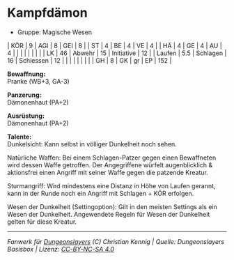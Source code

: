 # Kampfdämon  
- Gruppe: Magische Wesen  

| KÖR    | 9   | AGI      | 8  | GEI        | 8   |
| ST     | 4   | BE       | 4  | VE         | 4   |
| HÄ     | 4   | GE       | 4  | AU         | 4   |
|        |     |          |    |            |     |
| LK     | 46  | Abwehr   | 15 | Initiative | 12  |
| Laufen | 5.5 | Schlagen | 16 | Schiessen  | 12  |
|        |     |          |    |            |     |
| GH     | 8   | GK       | gr | EP         | 152 |


**Bewaffnung:**  
Pranke (WB+3, GA-3)

**Panzerung:**  
Dämonenhaut (PA+2)

**Ausrüstung:**  
Dämonenhaut (PA+2)

**Talente:**  
Dunkelsicht: Kann selbst in völliger Dunkelheit noch sehen.

Natürliche Waffen: Bei einem Schlagen-Patzer gegen einen Bewaffneten wird dessen Waffe getroffen. Der Angegriffene würfelt augenblicklich & aktionsfrei einen Angriff mit seiner Waffe gegen die patzende Kreatur.

Sturmangriff: Wird mindestens eine Distanz in Höhe von Laufen gerannt, kann in der Runde noch ein Angriff mit Schlagen + KÖR erfolgen.

Wesen der Dunkelheit (Settingoption): Gilt in den meisten Settings als ein Wesen der Dunkelheit. Angewendete Regeln für Wesen der Dunkelheit gelten für diese Kreatur.





___
*Fanwerk für [Dungeonslayers](https://www.dungeonslayers.net/) (C) Christian Kennig | Quelle: Dungeonslayers Basisbox | Lizenz: [CC-BY-NC-SA 4.0](https://creativecommons.org/licenses/by-nc-sa/4.0/deed.de)*